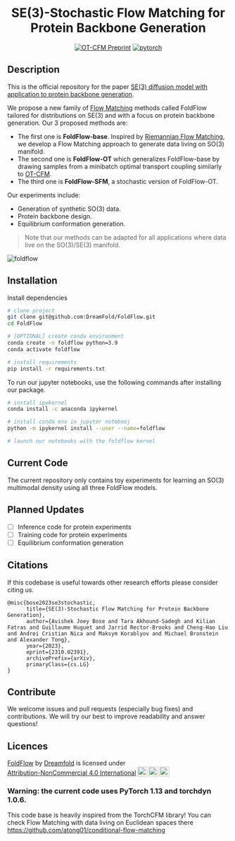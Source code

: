 <div align="center">

# SE(3)-Stochastic Flow Matching for Protein Backbone Generation

[![OT-CFM Preprint](http://img.shields.io/badge/paper-arxiv.2302.00482-B31B1B.svg)](https://arxiv.org/abs/2310.02391)
[![pytorch](https://img.shields.io/badge/PyTorch_1.13+-ee4c2c?logo=pytorch&logoColor=white)](https://pytorch.org/get-started/locally/)

</div>

## Description
This is the official repository for the paper [SE(3) diffusion model with application to protein backbone generation](https://arxiv.org/abs/2310.02391). 

We propose a new family of [Flow Matching](https://openreview.net/forum?id=PqvMRDCJT9t) methods called FoldFlow tailored for distributions on SE(3) and with a focus on protein backbone generation. Our 3 proposed methods are:

- The first one is **FoldFlow-base**. Inspired by [Riemannian Flow Matching](https://arxiv.org/abs/2302.03660), we develop a Flow Matching approach to generate data living on SO(3) manifold.
- The second one is **FoldFlow-OT** which generalizes FoldFlow-base by drawing samples from a minibatch optimal transport coupling similarly to [OT-CFM](https://arxiv.org/abs/2302.00482).
- The third one is **FoldFlow-SFM**, a stochastic version of FoldFlow-OT.

Our experiments include: 
- Generation of synthetic SO(3) data.
- Protein backbone design.
- Equilibrium conformation generation.

> Note that our methods can be adapted for all applications where data live on the SO(3)/SE(3) manifold.

![foldflow](media/foldflow-sfm_protein.gif)

## Installation

Install dependencies
```bash
# clone project
git clone git@github.com:DreamFold/FoldFlow.git
cd FoldFlow

# [OPTIONAL] create conda environment
conda create -n foldflow python=3.9
conda activate foldflow

# install requirements
pip install -r requirements.txt

```

To run our jupyter notebooks, use the following commands after installing our package.
```bash
# install ipykernel
conda install -c anaconda ipykernel

# install conda env in jupyter notebooj
python -m ipykernel install --user --name=foldflow

# launch our notebooks with the foldflow kernel
```

## Current Code 
The current repository only contains toy experiments for learning an SO(3) multimodal density using all three FoldFlow models.

## Planned Updates
- [ ] Inference code for protein experiments
- [ ] Training code for protein experiments
- [ ] Equilibrium conformation generation  

## Citations
If this codebase is useful towards other research efforts please consider citing us.

```
@misc{bose2023se3stochastic,
      title={SE(3)-Stochastic Flow Matching for Protein Backbone Generation}, 
      author={Avishek Joey Bose and Tara Akhound-Sadegh and Kilian Fatras and Guillaume Huguet and Jarrid Rector-Brooks and Cheng-Hao Liu and Andrei Cristian Nica and Maksym Korablyov and Michael Bronstein and Alexander Tong},
      year={2023},
      eprint={2310.02391},
      archivePrefix={arXiv},
      primaryClass={cs.LG}
}
```


## Contribute

We welcome issues and pull requests (especially bug fixes) and contributions.
We will try our best to improve readability and answer questions!


## Licences
<p xmlns:cc="http://creativecommons.org/ns#" xmlns:dct="http://purl.org/dc/terms/"><a property="dct:title" rel="cc:attributionURL" href="https://github.com/Dreamfold/foldflow">FoldFlow</a> by <a rel="cc:attributionURL dct:creator" property="cc:attributionName" href="https://dreamfold.ai">Dreamfold</a> is licensed under <a href="http://creativecommons.org/licenses/by-nc/4.0/?ref=chooser-v1" target="_blank" rel="license noopener noreferrer" style="display:inline-block;">Attribution-NonCommercial 4.0 International<img style="height:22px!important;margin-left:3px;vertical-align:text-bottom;" src="https://mirrors.creativecommons.org/presskit/icons/cc.svg?ref=chooser-v1"><img style="height:22px!important;margin-left:3px;vertical-align:text-bottom;" src="https://mirrors.creativecommons.org/presskit/icons/by.svg?ref=chooser-v1"><img style="height:22px!important;margin-left:3px;vertical-align:text-bottom;" src="https://mirrors.creativecommons.org/presskit/icons/nc.svg?ref=chooser-v1"></a></p>

### Warning: the current code uses PyTorch 1.13 and torchdyn 1.0.6.

This code base is heavily inspired from the TorchCFM library! You can check Flow Matching with data living on Euclidean spaces there https://github.com/atong01/conditional-flow-matching

